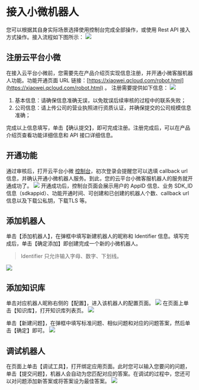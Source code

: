 # 接入小微机器人
您可以根据其自身实际场景选择使用控制台完成全部操作，或使用 Rest API 接入方式操作。接入流程如下图所示：
![](http://imgcache.tce.fsphere.cn/image/mc.qcloudimg.com/static/img/6ee9c38421513642266ed50c2de89a1e/image.png)

## 注册云平台小微
在接入云平台小微前，您需要先在产品介绍页实现信息注册，并开通小微客服机器人功能。功能开通页面 URL 链接：[https://xiaowei.qcloud.com/robot.html](https://xiaowei.qcloud.com/robot.html) 。 注册需要提供如下信息：
![](http://imgcache.tce.fsphere.cn/image/mc.qcloudimg.com/static/img/9203c7c65182103be7107579b78992db/image.png)

1. 基本信息：请确保信息准确无误，以免耽误后续审核的过程中的联系失败；
2. 公司信息：请上传公司的营业执照进行资质认证，并确保提交的公司规模信息准确；

完成以上信息填写，单击【确认提交】，即可完成注册。注册完成后，可以在产品介绍页查看功能详细信息和 API 接口详细信息。

## 开通功能
通过审核后，打开云平台小微 [控制台](http://console.tce.fsphere.cn/prophet)，初次登录会提醒您可以选填 callback url 信息，并确认开通小微机器人服务。到此，您的云平台小微客服机器人的服务就开通成功了。
![](http://imgcache.tce.fsphere.cn/image/mc.qcloudimg.com/static/img/7ed0a1388ac5d1c6aab0b8c6c8edaa19/image.png)
开通成功后，控制台页面会展示用户的 AppID 信息、业务 SDK_ID 信息（sdkappid）、功能开通时间、可创建和已创建的机器人个数、callback url 信息以及下载公私钥，下载TLS 等。

## 添加机器人
单击【添加机器人】，在弹框中填写新建机器人的昵称和 Identifier 信息。填写完成后，单击【确定添加】即创建完成一个新的小微机器人。
>Identifier 只允许输入字母、数字、下划线。

![](http://imgcache.tce.fsphere.cn/image/mc.qcloudimg.com/static/img/3ac3455db95b785004407c3ebed955d7/image.png)


## 添加知识库
单击对应机器人昵称右侧的【配置】，进入该机器人的配置页面。
![](http://imgcache.tce.fsphere.cn/image/mc.qcloudimg.com/static/img/4a8ddc476b526a9aab9efaf12c27d127/image.png)
在页面上单击【知识库】，打开知识库列表页。
![](http://imgcache.tce.fsphere.cn/image/mc.qcloudimg.com/static/img/deeb52c8e3789e3d465058d197da6e5e/image.png)

单击【新建问题】，在弹框中填写标准问题、相似问题和对应的问题答案，然后单击【确定】即可。
![](http://imgcache.tce.fsphere.cn/image/mc.qcloudimg.com/static/img/e9edcf94fa6736934479c08003257cf1/image.png)

## 调试机器人
在页面上单击【调试工具】，打开绑定应用页面。此时您可以输入您要问的问题，单击【提交问题】，机器人会自动为您匹配对应的答案。在调试的过程中，您还可以对问题添加新答案或将答案设为最佳答案。
![](http://imgcache.tce.fsphere.cn/image/mc.qcloudimg.com/static/img/49c89c815f35cf815b43e1ae50550578/image.png)
